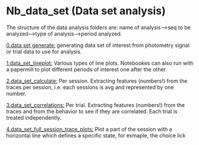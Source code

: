 
# Nb_data_set (Data set analysis)

The structure of the data analysis folders are: 
name of analysis-->seq to be analyzed-->type of analysis-->period analyzed.


[0.data set generate:](https://github.com/gilmandelbaum/analysis-pipeline-for-photometry_ex/tree/master/Nb_data_set/0.data_set_generate)
generating data set of interest from photometry signal or trial data to use for analysis. 

[1.data_set_lineplot:](https://github.com/gilmandelbaum/analysis-pipeline-for-photometry_ex/tree/master/Nb_data_set/1.data_set_lineplot)
Various types of line plots. Notebookes can also run with a papermill to plot different periods of interest one after the other. 

[2.data_set_calculate:](https://github.com/gilmandelbaum/analysis-pipeline-for-photometry_ex/tree/master/Nb_data_set/data_set_calculations)
Per session. Extracting features (numbers!) from the traces per session, i.e. each sessions is avg and represented by one number. 

[3.data_set_correlations:](https://github.com/gilmandelbaum/analysis-pipeline-for-photometry_ex/tree/master/Nb_data_set/3.data_set_correlations)
Per trial. Extracting features (numbers!) from the traces and from the behavior to see if they are correlated. Each trial is treated independently. 

[4.data_set_full_session_trace_plots:](https://github.com/gilmandelbaum/analysis-pipeline-for-photometry_ex/tree/master/Nb_data_set/4.data_set_full_session_trace_plots)
Plot a part of the session with a horizontal line which defines a specific state, for exmaple, the choice lick
